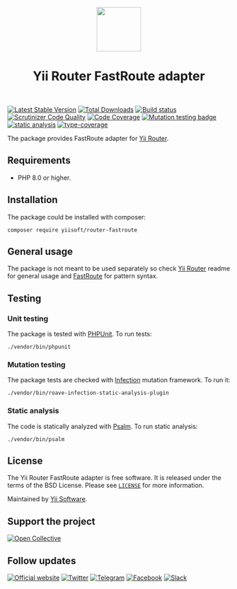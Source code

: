 <p align="center">
    <a href="https://github.com/yiisoft" target="_blank">
        <img src="https://avatars0.githubusercontent.com/u/993323" height="100px">
    </a>
    <h1 align="center">Yii Router FastRoute adapter</h1>
    <br>
</p>

[![Latest Stable Version](https://poser.pugx.org/yiisoft/router-fastroute/v/stable.png)](https://packagist.org/packages/yiisoft/router-fastroute)
[![Total Downloads](https://poser.pugx.org/yiisoft/router-fastroute/downloads.png)](https://packagist.org/packages/yiisoft/router-fastroute)
[![Build status](https://github.com/yiisoft/router-fastroute/workflows/build/badge.svg)](https://github.com/yiisoft/router-fastroute/actions?query=workflow%3Abuild)
[![Scrutinizer Code Quality](https://scrutinizer-ci.com/g/yiisoft/router-fastroute/badges/quality-score.png?b=master)](https://scrutinizer-ci.com/g/yiisoft/router-fastroute/?branch=master)
[![Code Coverage](https://scrutinizer-ci.com/g/yiisoft/router-fastroute/badges/coverage.png?b=master)](https://scrutinizer-ci.com/g/yiisoft/router-fastroute/?branch=master)
[![Mutation testing badge](https://img.shields.io/endpoint?style=flat&url=https%3A%2F%2Fbadge-api.stryker-mutator.io%2Fgithub.com%2Fyiisoft%2Frouter-fastroute%2Fmaster)](https://dashboard.stryker-mutator.io/reports/github.com/yiisoft/router-fastroute/master)
[![static analysis](https://github.com/yiisoft/router-fastroute/workflows/static%20analysis/badge.svg)](https://github.com/yiisoft/router-fastroute/actions?query=workflow%3A%22static+analysis%22)
[![type-coverage](https://shepherd.dev/github/yiisoft/router-fastroute/coverage.svg)](https://shepherd.dev/github/yiisoft/router-fastroute)

The package provides FastRoute adapter for [Yii Router](https://github.com/yiisoft/router).

## Requirements

- PHP 8.0 or higher.

## Installation

The package could be installed with composer:

```
composer require yiisoft/router-fastroute
```

## General usage

The package is not meant to be used separately so check [Yii Router](https://github.com/yiisoft/router) readme for
general usage and [FastRoute](https://github.com/nikic/FastRoute) for pattern syntax.

## Testing

### Unit testing

The package is tested with [PHPUnit](https://phpunit.de/). To run tests:

```shell
./vendor/bin/phpunit
```

### Mutation testing

The package tests are checked with [Infection](https://infection.github.io/) mutation framework. To run it:

```shell
./vendor/bin/roave-infection-static-analysis-plugin
```

### Static analysis

The code is statically analyzed with [Psalm](https://psalm.dev/). To run static analysis:

```shell
./vendor/bin/psalm
```

## License

The Yii Router FastRoute adapter is free software. It is released under the terms of the BSD License.
Please see [`LICENSE`](./LICENSE.md) for more information.

Maintained by [Yii Software](https://www.yiiframework.com/).

## Support the project

[![Open Collective](https://img.shields.io/badge/Open%20Collective-sponsor-7eadf1?logo=open%20collective&logoColor=7eadf1&labelColor=555555)](https://opencollective.com/yiisoft)

## Follow updates

[![Official website](https://img.shields.io/badge/Powered_by-Yii_Framework-green.svg?style=flat)](https://www.yiiframework.com/)
[![Twitter](https://img.shields.io/badge/twitter-follow-1DA1F2?logo=twitter&logoColor=1DA1F2&labelColor=555555?style=flat)](https://twitter.com/yiiframework)
[![Telegram](https://img.shields.io/badge/telegram-join-1DA1F2?style=flat&logo=telegram)](https://t.me/yii3en)
[![Facebook](https://img.shields.io/badge/facebook-join-1DA1F2?style=flat&logo=facebook&logoColor=ffffff)](https://www.facebook.com/groups/yiitalk)
[![Slack](https://img.shields.io/badge/slack-join-1DA1F2?style=flat&logo=slack)](https://yiiframework.com/go/slack)
